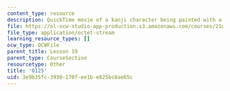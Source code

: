 ```yaml
---
content_type: resource
description: QuickTime movie of a kanji character being painted with a brush.
file: https://ol-ocw-studio-app-production.s3.amazonaws.com/courses/21g-504-japanese-iv-spring-2009/3e9b35fc3930170fee1be825bc8ae65c_0125.mov
file_type: application/octet-stream
learning_resource_types: []
ocw_type: OCWFile
parent_title: Lesson 19
parent_type: CourseSection
resourcetype: Other
title: '0125'
uid: 3e9b35fc-3930-170f-ee1b-e825bc8ae65c
---
```

